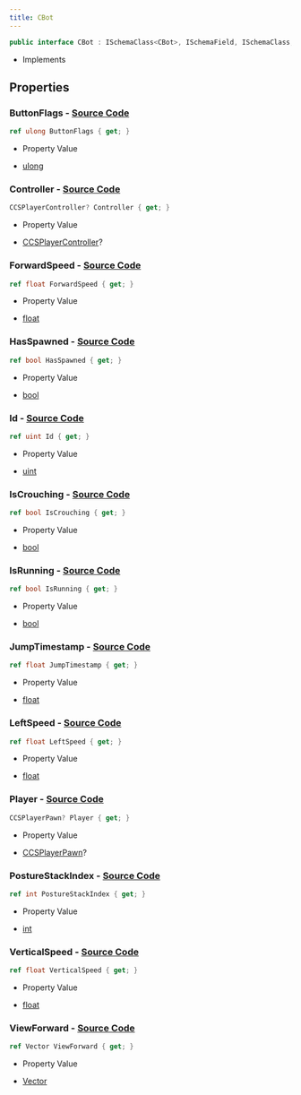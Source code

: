 ```yaml
---
title: CBot
---
```


```csharp
public interface CBot : ISchemaClass<CBot>, ISchemaField, ISchemaClass, INativeHandle
```

- Implements

## Properties

### **ButtonFlags** - [Source Code](https://github.com/swiftly-solution/swiftlys2/blob/main/managed/src/SwiftlyS2.Generated/Schemas/Interfaces/CBot.cs#L34)

```csharp
ref ulong ButtonFlags { get; }
```

- Property Value

- [ulong](https://learn.microsoft.com/dotnet/api/system.uint64)

### **Controller** - [Source Code](https://github.com/swiftly-solution/swiftlys2/blob/main/managed/src/SwiftlyS2.Generated/Schemas/Interfaces/CBot.cs#L16)

```csharp
CCSPlayerController? Controller { get; }
```

- Property Value

- [CCSPlayerController](/docs/api/shared/schemadefinitions/ccsplayercontroller)?

### **ForwardSpeed** - [Source Code](https://github.com/swiftly-solution/swiftlys2/blob/main/managed/src/SwiftlyS2.Generated/Schemas/Interfaces/CBot.cs#L28)

```csharp
ref float ForwardSpeed { get; }
```

- Property Value

- [float](https://learn.microsoft.com/dotnet/api/system.single)

### **HasSpawned** - [Source Code](https://github.com/swiftly-solution/swiftlys2/blob/main/managed/src/SwiftlyS2.Generated/Schemas/Interfaces/CBot.cs#L20)

```csharp
ref bool HasSpawned { get; }
```

- Property Value

- [bool](https://learn.microsoft.com/dotnet/api/system.boolean)

### **Id** - [Source Code](https://github.com/swiftly-solution/swiftlys2/blob/main/managed/src/SwiftlyS2.Generated/Schemas/Interfaces/CBot.cs#L22)

```csharp
ref uint Id { get; }
```

- Property Value

- [uint](https://learn.microsoft.com/dotnet/api/system.uint32)

### **IsCrouching** - [Source Code](https://github.com/swiftly-solution/swiftlys2/blob/main/managed/src/SwiftlyS2.Generated/Schemas/Interfaces/CBot.cs#L26)

```csharp
ref bool IsCrouching { get; }
```

- Property Value

- [bool](https://learn.microsoft.com/dotnet/api/system.boolean)

### **IsRunning** - [Source Code](https://github.com/swiftly-solution/swiftlys2/blob/main/managed/src/SwiftlyS2.Generated/Schemas/Interfaces/CBot.cs#L24)

```csharp
ref bool IsRunning { get; }
```

- Property Value

- [bool](https://learn.microsoft.com/dotnet/api/system.boolean)

### **JumpTimestamp** - [Source Code](https://github.com/swiftly-solution/swiftlys2/blob/main/managed/src/SwiftlyS2.Generated/Schemas/Interfaces/CBot.cs#L36)

```csharp
ref float JumpTimestamp { get; }
```

- Property Value

- [float](https://learn.microsoft.com/dotnet/api/system.single)

### **LeftSpeed** - [Source Code](https://github.com/swiftly-solution/swiftlys2/blob/main/managed/src/SwiftlyS2.Generated/Schemas/Interfaces/CBot.cs#L30)

```csharp
ref float LeftSpeed { get; }
```

- Property Value

- [float](https://learn.microsoft.com/dotnet/api/system.single)

### **Player** - [Source Code](https://github.com/swiftly-solution/swiftlys2/blob/main/managed/src/SwiftlyS2.Generated/Schemas/Interfaces/CBot.cs#L18)

```csharp
CCSPlayerPawn? Player { get; }
```

- Property Value

- [CCSPlayerPawn](/docs/api/shared/schemadefinitions/ccsplayerpawn)?

### **PostureStackIndex** - [Source Code](https://github.com/swiftly-solution/swiftlys2/blob/main/managed/src/SwiftlyS2.Generated/Schemas/Interfaces/CBot.cs#L40)

```csharp
ref int PostureStackIndex { get; }
```

- Property Value

- [int](https://learn.microsoft.com/dotnet/api/system.int32)

### **VerticalSpeed** - [Source Code](https://github.com/swiftly-solution/swiftlys2/blob/main/managed/src/SwiftlyS2.Generated/Schemas/Interfaces/CBot.cs#L32)

```csharp
ref float VerticalSpeed { get; }
```

- Property Value

- [float](https://learn.microsoft.com/dotnet/api/system.single)

### **ViewForward** - [Source Code](https://github.com/swiftly-solution/swiftlys2/blob/main/managed/src/SwiftlyS2.Generated/Schemas/Interfaces/CBot.cs#L38)

```csharp
ref Vector ViewForward { get; }
```

- Property Value

- [Vector](/docs/api/shared/natives/vector)

